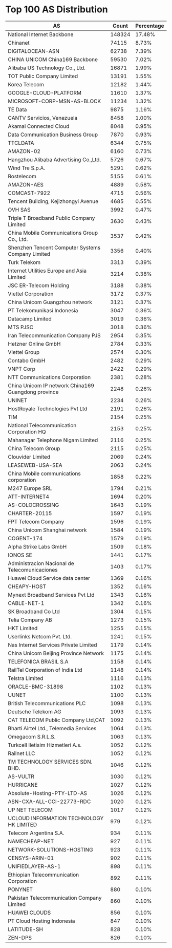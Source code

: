 # Top 100 AS Distribution
| AS | Count | Percentage |
|----|----|----|
| National Internet Backbone | 148324 | 17.48% |
| Chinanet | 74115 | 8.73% |
| DIGITALOCEAN-ASN | 62738 | 7.39% |
| CHINA UNICOM China169 Backbone | 59530 | 7.02% |
| Alibaba US Technology Co., Ltd. | 16871 | 1.99% |
| TOT Public Company Limited | 13191 | 1.55% |
| Korea Telecom | 12182 | 1.44% |
| GOOGLE-CLOUD-PLATFORM | 11610 | 1.37% |
| MICROSOFT-CORP-MSN-AS-BLOCK | 11234 | 1.32% |
| TE Data | 9875 | 1.16% |
| CANTV Servicios, Venezuela | 8458 | 1.00% |
| Akamai Connected Cloud | 8048 | 0.95% |
| Data Communication Business Group | 7870 | 0.93% |
| TTCLDATA | 6344 | 0.75% |
| AMAZON-02 | 6160 | 0.73% |
| Hangzhou Alibaba Advertising Co.,Ltd. | 5726 | 0.67% |
| Wind Tre S.p.A. | 5291 | 0.62% |
| Rostelecom | 5155 | 0.61% |
| AMAZON-AES | 4889 | 0.58% |
| COMCAST-7922 | 4715 | 0.56% |
| Tencent Building, Kejizhongyi Avenue | 4685 | 0.55% |
| OVH SAS | 3992 | 0.47% |
| Triple T Broadband Public Company Limited | 3630 | 0.43% |
| China Mobile Communications Group Co., Ltd. | 3537 | 0.42% |
| Shenzhen Tencent Computer Systems Company Limited | 3356 | 0.40% |
| Turk Telekom | 3313 | 0.39% |
| Internet Utilities Europe and Asia Limited | 3214 | 0.38% |
| JSC ER-Telecom Holding | 3188 | 0.38% |
| Viettel Corporation | 3172 | 0.37% |
| China Unicom Guangzhou network | 3121 | 0.37% |
| PT Telekomunikasi Indonesia | 3047 | 0.36% |
| Datacamp Limited | 3019 | 0.36% |
| MTS PJSC | 3018 | 0.36% |
| Iran Telecommunication Company PJS | 2954 | 0.35% |
| Hetzner Online GmbH | 2784 | 0.33% |
| Viettel Group | 2574 | 0.30% |
| Contabo GmbH | 2482 | 0.29% |
| VNPT Corp | 2422 | 0.29% |
| NTT Communications Corporation | 2381 | 0.28% |
| China Unicom IP network China169 Guangdong province | 2248 | 0.26% |
| UNINET | 2234 | 0.26% |
| HostRoyale Technologies Pvt Ltd | 2191 | 0.26% |
| TIM | 2154 | 0.25% |
| National Telecommunication Corporation HQ | 2153 | 0.25% |
| Mahanagar Telephone Nigam Limited | 2116 | 0.25% |
| China Telecom Group | 2115 | 0.25% |
| Clouvider Limited | 2069 | 0.24% |
| LEASEWEB-USA-SEA | 2063 | 0.24% |
| China Mobile communications corporation | 1858 | 0.22% |
| M247 Europe SRL | 1794 | 0.21% |
| ATT-INTERNET4 | 1694 | 0.20% |
| AS-COLOCROSSING | 1643 | 0.19% |
| CHARTER-20115 | 1597 | 0.19% |
| FPT Telecom Company | 1596 | 0.19% |
| China Unicom Shanghai network | 1584 | 0.19% |
| COGENT-174 | 1579 | 0.19% |
| Alpha Strike Labs GmbH | 1509 | 0.18% |
| IONOS SE | 1441 | 0.17% |
| Administracion Nacional de Telecomunicaciones | 1403 | 0.17% |
| Huawei Cloud Service data center | 1369 | 0.16% |
| CHEAPY-HOST | 1352 | 0.16% |
| Mynext Broadband Services Pvt Ltd | 1343 | 0.16% |
| CABLE-NET-1 | 1342 | 0.16% |
| SK Broadband Co Ltd | 1304 | 0.15% |
| Telia Company AB | 1273 | 0.15% |
| HKT Limited | 1255 | 0.15% |
| Userlinks Netcom Pvt. Ltd. | 1241 | 0.15% |
| Nas Internet Services Private Limited | 1179 | 0.14% |
| China Unicom Beijing Province Network | 1175 | 0.14% |
| TELEFONICA BRASIL S.A | 1158 | 0.14% |
| RailTel Corporation of India Ltd | 1148 | 0.14% |
| Telstra Limited | 1116 | 0.13% |
| ORACLE-BMC-31898 | 1102 | 0.13% |
| UUNET | 1100 | 0.13% |
| British Telecommunications PLC | 1098 | 0.13% |
| Deutsche Telekom AG | 1093 | 0.13% |
| CAT TELECOM Public Company Ltd,CAT | 1092 | 0.13% |
| Bharti Airtel Ltd., Telemedia Services | 1064 | 0.13% |
| Omegacom S.R.L.S. | 1063 | 0.13% |
| Turkcell Iletisim Hizmetleri A.s. | 1052 | 0.12% |
| Railnet LLC | 1052 | 0.12% |
| TM TECHNOLOGY SERVICES SDN. BHD. | 1046 | 0.12% |
| AS-VULTR | 1030 | 0.12% |
| HURRICANE | 1027 | 0.12% |
| Absolute-Hosting-PTY-LTD-AS | 1026 | 0.12% |
| ASN-CXA-ALL-CCI-22773-RDC | 1020 | 0.12% |
| UP NET TELECOM | 1017 | 0.12% |
| UCLOUD INFORMATION TECHNOLOGY HK LIMITED | 979 | 0.12% |
| Telecom Argentina S.A. | 934 | 0.11% |
| NAMECHEAP-NET | 927 | 0.11% |
| NETWORK-SOLUTIONS-HOSTING | 923 | 0.11% |
| CENSYS-ARIN-01 | 902 | 0.11% |
| UNIFIEDLAYER-AS-1 | 898 | 0.11% |
| Ethiopian Telecommunication Corporation | 892 | 0.11% |
| PONYNET | 880 | 0.10% |
| Pakistan Telecommunication Company Limited | 860 | 0.10% |
| HUAWEI CLOUDS | 856 | 0.10% |
| PT Cloud Hosting Indonesia | 847 | 0.10% |
| LATITUDE-SH | 828 | 0.10% |
| ZEN-DPS | 826 | 0.10% |
